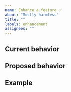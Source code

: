 ```yaml
---
name: Enhance a feature ✅
about: "Mostly harmless"
title: ""
labels: enhancement
assignees: ""
---
```


## Current behavior

<!-- Please describe how the feature works today -->

## Proposed behavior

<!-- Please describe your proposed change to the current behavior -->

## Example

<!-- Please give an example of how the enhancement would be useful -->
